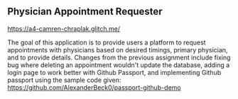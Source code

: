 ## Physician Appointment Requester

https://a4-camren-chraplak.glitch.me/

The goal of this application is to provide users a platform to request appointments with physicians based on desired timings, primary physician, and to provide details.
Changes from the previous assignment include fixing bug where deleting an appointment wouldn't update the database, adding a login page to work better with Github Passport, and implementing Github passport using the sample code given: https://github.com/AlexanderBeck0/passport-github-demo